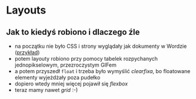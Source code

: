 # Layouts


## Jak to kiedyś robiono i dlaczego źle

 * <!-- .element: class="fragment fade-in" -->
   na początku nie było CSS i strony wyglądały jak dokumenty
   w Wordzie ([przykład](https://motherfuckingwebsite.com))
 * <!-- .element: class="fragment fade-in" -->
   potem layouty robiono przy pomocy tabelek rozpychanych jednopikselowym,
   przezroczystym GIFem
 * <!-- .element: class="fragment fade-in" -->
   a potem przyszedł `float` i trzeba było wymyślić _clearfixa_, bo
   floatowane elementy wyjeżdżały poza pudełko
 * <!-- .element: class="fragment fade-in" -->
   dopiero wtedy mniej więcej pojawił się _flexbox_
 * <!-- .element: class="fragment fade-in" -->
   teraz mamy nawet _grid_ :-)